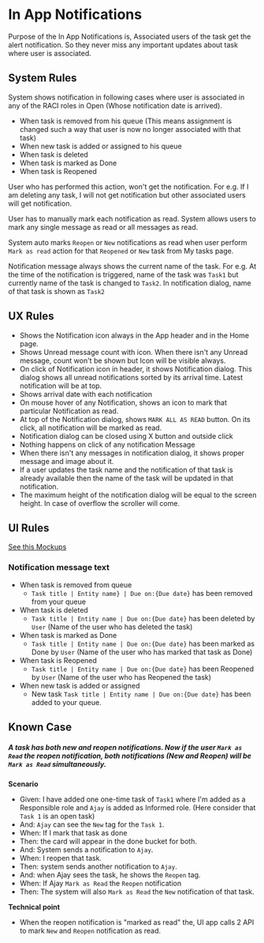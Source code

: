 # In App Notifications

Purpose of the In App Notifications is, Associated users of the task get the alert notification. So they never miss any important updates about task where user is associated.

## System Rules

System shows notification in following cases where user is associated in any of the RACI roles in Open (Whose notification date is arrived).

- When task is removed from his queue (This means assignment is changed such a way that user is now no longer associated with that task)
- When new task is added or assigned to his queue
- When task is deleted 
- When task is marked as Done
- When task is Reopened

User who has performed this action, won't get the notification. For e.g. If I am deleting any task, I will not get notification but other associated users will get notification.

User has to manually mark each notification as read. System allows users to mark any single message as read or all messages as read.

System auto marks `Reopen` or `New`  notifications as read when user perform `Mark as read` action for that `Reopened` or `New`  task from My tasks page.

Notification message always shows the current name of the task. For e.g. At the time of the notification is triggered, name of the task was `Task1` but currently name of the task is changed to `Task2`. In notification dialog, name of that task is shown as `Task2`

## UX Rules

- Shows the Notification icon always in the App header and in the Home page.
- Shows Unread message count with icon. When there isn't any Unread message, count won't be shown but Icon will be visible always.
- On click of Notification icon in header, it shows Notification dialog. This dialog shows all unread notifications sorted by its arrival time. Latest notification will be at top. 
- Shows arrival date with each notification
- On mouse hover of any Notification, shows an icon to mark that particular Notification as read. 
- At top of the Notification dialog, shows `MARK ALL AS READ` button. On its click, all notification will be marked as read. 
- Notification dialog can be closed using X button and outside click
- Nothing happens on click of any notification Message
- When there isn't any messages in notification dialog, it shows proper message and image about it. 
- If a user updates the task name and the notification of that task is already available then the name of the task will be updated in that notification.
- The maximum height of the notification dialog will be equal to the screen height. In case of overflow the scroller will come.

## UI Rules

[See this Mockups](https://drive.google.com/drive/folders/1QzJUVLPlatfx8D_PHUatSF3t03wITQ3Q)

### Notification message text

- When task is removed from queue
  - `Task title | Entity name} | Due on:{Due date}` has been removed from your queue
- When task is deleted
  - `Task title | Entity name | Due on:{Due date}` has been deleted by `User` (Name of the user who has deleted the task)
- When task is marked as Done
  - `Task title | Entity name | Due on:{Due date}` has been marked as Done by `User` (Name of the user who has marked that task as Done)
- When task is Reopened
  - `Task title | Entity name | Due on:{Due date}` has been Reopened by `User` (Name of the user who has Reopened the task)
- When new task is added or assigned
  - New task `Task title | Entity name | Due on:{Due date}` has been added to your queue.



## Known Case

##### A task has both new and reopen notifications. Now if the user `Mark as Read` the reopen notification, both notifications (New and Reopen) will be `Mark as Read` simultaneously.

**Scenario**

- Given: I have added one one-time task of `Task1`  where I'm added as a Responsible role and `Ajay` is added as Informed role. (Here consider that `Task 1` is an open task)
- And: `Ajay` can see the `New` tag for the `Task 1`.
- When: If I mark that task as done 
- Then: the card will appear in the done bucket for both. 
- And: System sends a notification to `Ajay`.
- When: I reopen that task. 
- Then: system sends another notification to `Ajay`.
- And: when Ajay sees the task, he shows the `Reopen` tag.
- When: If Ajay `Mark as Read` the `Reopen` notification
- Then: The system will also `Mark as Read` the `New` notification of that task.

**Technical point**

- When the reopen notification is "marked as read" the, UI app calls 2 API to mark `New` and `Reopen` notification as read.
